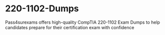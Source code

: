 # 220-1102-Dumps
 Pass4surexams offers high-quality CompTIA 220-1102 Exam Dumps to help candidates prepare for their certification exam with confidence
